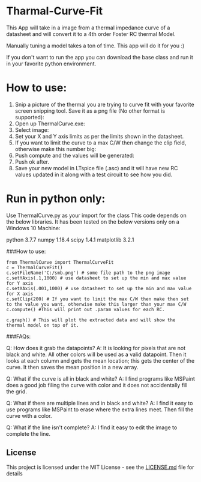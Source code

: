 # Tharmal-Curve-Fit
This App will take in a image from a thermal impedance curve of a datasheet and will convert it to a 4th order Foster RC thermal Model.

Manually tuning a model takes a ton of time. This app will do it for you :)

If you don't want to run the app you can download the base class and run it in your favorite python environment. 


# How to use:

1) Snip a picture of the thermal you are trying to curve fit with your favorite screen snipping tool. Save it as a png file (No other format is supported):
2) Open up ThermalCurve.exe:
3) Select image:
4) Set your X and Y axis limits as per the limits shown in the datasheet.
5) If you want to limit the curve to a max C/W then change the clip field, otherwise make this number big:
6) Push compute and the values will be generated:
7) Push ok after. 
8) Save your new model in LTspice file (.asc) and it will have new RC values updated in it along with a test circuit to see how you did.

# Run in python only:

Use ThermalCurve.py as your import for the class
This code depends on the below libraries. It has been tested on the below versions only on a Windows 10 Machine:

python 3.7.7
numpy 1.18.4
scipy 1.4.1
matplotlib 3.2.1

###How to use:
```
from ThermalCurve import ThermalCurveFit
c = ThermalCurveFit()
c.setFileName('C:/smb.png') # some file path to the png image
c.setYAxis(.1,1000) # use datasheet to set up the min and max value for Y axis
c.setXAxis(.001,1000) # use datasheet to set up the min and max value for X axis
c.setClip(200) # If you want to limit the max C/W then make then set to the value you want, otherwise make this larger than your max C/W
c.compute() #This will print out .param values for each RC.

c.graph() # This will plot the extracted data and will show the thermal model on top of it. 
```

###FAQs:

Q: How does it grab the datapoints?
A: It is looking for pixels that are not black and white. All other colors will be used as a valid datapoint. Then it looks at each column and gets the mean location; this gets the center of the curve. It then saves the mean position in a new array. 

Q: What if the curve is all in black and white?
A: I find programs like MSPaint does a good job filing the curve with color and it does not accidentally fill the grid.

Q: What if there are multiple lines and in black and white? 
A: I find it easy to use programs like MSPaint to erase where the extra lines meet. Then fill the curve with a color.

Q: What if the line isn't complete?
A: I find it easy to edit the image to complete the line.

## License

This project is licensed under the MIT License - see the [LICENSE.md](LICENSE.md) file for details
